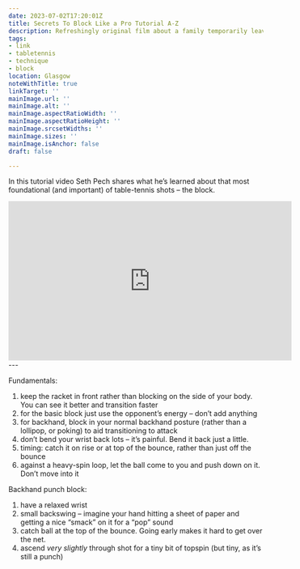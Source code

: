 ```yaml
---
date: 2023-07-02T17:20:01Z
title: Secrets To Block Like a Pro Tutorial A-Z
description: Refreshingly original film about a family temporarily leaving their off-grid existence
tags:
- link
- tabletennis
- technique
- block
location: Glasgow
noteWithTitle: true
linkTarget: ''
mainImage.url: ''
mainImage.alt: ''
mainImage.aspectRatioWidth: ''
mainImage.aspectRatioHeight: ''
mainImage.srcsetWidths: ''
mainImage.sizes: ''
mainImage.isAnchor: false
draft: false

---
```

In this tutorial video Seth Pech shares what he’s learned about that most foundational (and important) of table-tennis shots – the block.

<div class="l-frame">
  <iframe title="Pech Pong’s secrets to block like a pro tutorial" width="560" height="315" src="https://www.youtube.com/embed/J0tdMgyyCpE" frameborder="0" allow="accelerometer; autoplay; clipboard-write; encrypted-media; gyroscope; picture-in-picture; web-share" allowfullscreen></iframe>
</div>
---

Fundamentals:

1. keep the racket in front rather than blocking on the side of your body. You can see it better and transition faster
1. for the basic block just use the opponent’s energy – don’t add anything
1. for backhand, block in your normal backhand posture (rather than a lollipop, or poking) to aid transitioning to attack
1. don’t bend your wrist back lots – it’s painful. Bend it back just a little.
1. timing: catch it on rise or at top of the bounce, rather than just off the bounce
1. against a heavy-spin loop, let the ball come to you and push down on it. Don’t move into it

Backhand punch block:

1. have a relaxed wrist
2. small backswing – imagine your hand hitting a sheet of paper and getting a nice “smack” on it for a “pop” sound
3. catch ball at the top of the bounce. Going early makes it hard to get over the net.
4. ascend _very slightly_ through shot for a tiny bit of topspin (but tiny, as it’s still a punch)




